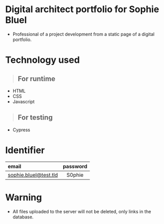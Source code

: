 # Digital architect portfolio for Sophie Bluel

-  Professional of a project development from a static page of a digital portfolio.

# Technology used

>## For runtime

-  HTML
-  CSS
-  Javascript

>## For testing

-  Cypress
  
# Identifier

|email|password|
|:---|:---:|
|sophie.bluel@test.tld|S0phie|

# Warning
-  All files uploaded to the server will not be deleted, only links in the database.
